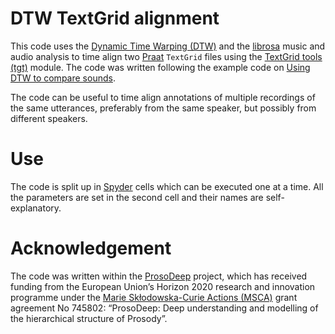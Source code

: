 # DTW TextGrid alignment

This code uses the [Dynamic Time Warping (DTW)](https://github.com/pierre-rouanet/dtw) and the [librosa](https://github.com/librosa/librosa) music and audio analysis to time align two [Praat](https://github.com/praat/praat) `TextGrid` files using the [TextGrid tools (tgt)](https://github.com/hbuschme/TextGridTools) module. The code was written following the example code on [Using DTW to compare sounds](https://github.com/pierre-rouanet/dtw/blob/master/examples/MFCC%20%2B%20DTW.ipynb).

The code can be useful to time align annotations of multiple recordings of the same utterances, preferably from the same speaker, but possibly from different speakers.

# Use

The code is split up in [Spyder](https://github.com/spyder-ide) cells which can be executed one at a time. All the parameters are set in the second cell and their names are self-explanatory.

# Acknowledgement

The code was written within the [ProsoDeep](https://gerazov.github.io/prosodeep/) project, which has received funding from the European Union’s Horizon 2020 research and innovation programme under the [Marie Skłodowska-Curie Actions (MSCA)](http://ec.europa.eu/research/mariecurieactions/) grant agreement No 745802: “ProsoDeep: Deep understanding and modelling of the hierarchical structure of Prosody”.
